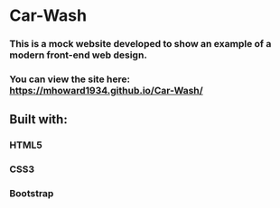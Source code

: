 # Car-Wash
### This is a mock website developed to show an example of a modern front-end web design.
### You can view the site here: https://mhoward1934.github.io/Car-Wash/

## Built with:
### HTML5
### CSS3
### Bootstrap

